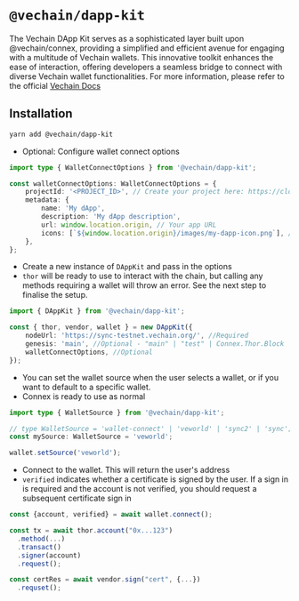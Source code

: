 # `@vechain/dapp-kit`

The Vechain DApp Kit serves as a sophisticated layer built upon @vechain/connex, providing a simplified and efficient avenue for engaging with a multitude of Vechain wallets. This innovative toolkit enhances the ease of interaction, offering developers a seamless bridge to connect with diverse Vechain wallet functionalities. For more information, please refer to the official [Vechain Docs](https://docs.vechain.org/developer-resources/sdks-and-providers/dapp-kit)

## Installation

```bash
yarn add @vechain/dapp-kit
```

-   Optional: Configure wallet connect options

```typescript
import type { WalletConnectOptions } from '@vechain/dapp-kit';

const walletConnectOptions: WalletConnectOptions = {
    projectId: '<PROJECT_ID>', // Create your project here: https://cloud.walletconnect.com/sign-up
    metadata: {
        name: 'My dApp',
        description: 'My dApp description',
        url: window.location.origin, // Your app URL
        icons: [`${window.location.origin}/images/my-dapp-icon.png`], // Your app Icon
    },
};
```

-   Create a new instance of `DAppKit` and pass in the options
-   `thor` will be ready to use to interact with the chain, but calling any methods requiring a wallet will throw an
    error. See the next step to finalise the setup.

```typescript
import { DAppKit } from '@vechain/dapp-kit';

const { thor, vendor, wallet } = new DAppKit({
    nodeUrl: 'https://sync-testnet.vechain.org/', //Required
    genesis: 'main', //Optional - "main" | "test" | Connex.Thor.Block
    walletConnectOptions, //Optional
});
```

-   You can set the wallet source when the user selects a wallet, or if you want to default to a specific wallet.
-   Connex is ready to use as normal

```typescript
import type { WalletSource } from '@vechain/dapp-kit';

// type WalletSource = 'wallet-connect' | 'veworld' | 'sync2' | 'sync';
const mySource: WalletSource = 'veworld';

wallet.setSource('veworld');
```

-   Connect to the wallet. This will return the user's address
-   `verified` indicates whether a certificate is signed by the user. If a sign in is required and the account is not
    verified, you should request a subsequent certificate sign in

```typescript
const {account, verified} = await wallet.connect();

const tx = await thor.account("0x...123")
  .method(...)
  .transact()
  .signer(account)
  .request();

const certRes = await vendor.sign("cert", {...})
  .requset();
```
